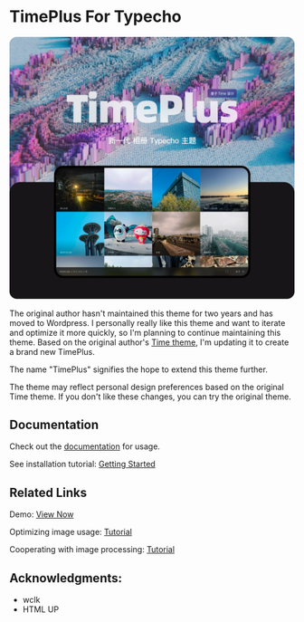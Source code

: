 # TimePlus For Typecho

![](/info/timeplus.webp)

The original author hasn't maintained this theme for two years and has moved to Wordpress. I personally really like this theme and want to iterate and optimize it more quickly, so I'm planning to continue maintaining this theme. Based on the original author's [Time theme](https://github.com/wclk/time), I'm updating it to create a brand new TimePlus.

The name "TimePlus" signifies the hope to extend this theme further.

The theme may reflect personal design preferences based on the original Time theme. If you don't like these changes, you can try the original theme.

## Documentation

Check out the [documentation](https://github.com/zhheo/TimePlus/wiki) for usage.

See installation tutorial: [Getting Started](https://github.com/zhheo/TimePlus/wiki/%E7%AC%AC%E4%B8%80%E6%AC%A1%E4%B8%8A%E6%89%8B)

## Related Links

Demo: [View Now](https://plog.zhheo.com/)

Optimizing image usage: [Tutorial](https://github.com/zhheo/TimePlus/wiki/Time%E7%9B%B8%E5%86%8C%E5%9B%BE%E5%86%8C%E4%BC%98%E5%8C%96%E6%96%B9%E6%A1%88-%E7%BC%A9%E7%95%A5%E5%9B%BE%E5%8E%8B%E7%BC%A9%E5%92%8Cwebp%E8%87%AA%E9%80%82%E5%BA%94)

Cooperating with image processing: [Tutorial](https://github.com/zhheo/TimePlus/wiki/%E9%98%BF%E9%87%8C%E4%BA%91oss%E3%80%81%E5%8F%88%E6%8B%8D%E4%BA%91%E5%82%A8%E5%AD%98%E7%AD%89%E5%82%A8%E5%AD%98%E6%A1%B6%E5%9B%BE%E7%89%87%E5%A4%84%E7%90%86%E4%BB%8B%E7%BB%8D-%E2%80%93%E9%85%8D%E5%90%88-Time%E6%97%B6%E5%85%89%E7%9B%B8%E5%86%8C%E4%BD%BF%E7%94%A8)

## Acknowledgments:

- wclk
- HTML UP
